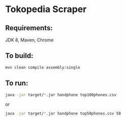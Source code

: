 # Tokopedia Scraper

## Requirements:
JDK 8, Maven, Chrome

## To build:
```sh
mvn clean compile assembly:single
```
## To run:

```sh
java -jar target/*.jar handphone top100phones.csv
```
or
```sh
java -jar target/*.jar handphone top50phones.csv 50
```
